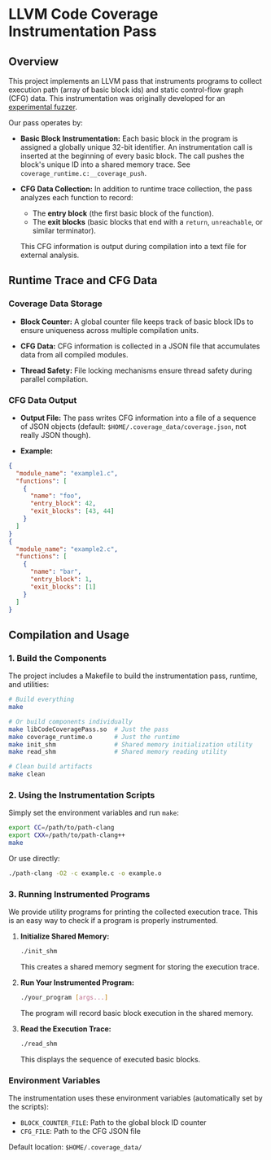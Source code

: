 # LLVM Code Coverage Instrumentation Pass

## Overview

This project implements an LLVM pass that instruments programs to collect execution path (array of basic block ids) and static control-flow graph (CFG) data. This instrumentation was originally developed for an [experimental fuzzer](https://github.com/fEst1ck/coverage-playground).

Our pass operates by:

- **Basic Block Instrumentation:**
  Each basic block in the program is assigned a globally unique 32-bit identifier. An instrumentation call is inserted at the beginning of every basic block. The call pushes the block's unique ID into a shared memory trace. See `coverage_runtime.c:__coverage_push`.

- **CFG Data Collection:**
  In addition to runtime trace collection, the pass analyzes each function to record:
  - The **entry block** (the first basic block of the function).
  - The **exit blocks** (basic blocks that end with a `return`, `unreachable`, or similar terminator).

  This CFG information is output during compilation into a text file for external analysis.

## Runtime Trace and CFG Data

### Coverage Data Storage

- **Block Counter:**
  A global counter file keeps track of basic block IDs to ensure uniqueness across multiple compilation units.

- **CFG Data:**
  CFG information is collected in a JSON file that accumulates data from all compiled modules.

- **Thread Safety:**
  File locking mechanisms ensure thread safety during parallel compilation.

### CFG Data Output

- **Output File:**
  The pass writes CFG information into a file of a sequence of JSON objects (default: `$HOME/.coverage_data/coverage.json`, not really JSON though).

- **Example:**

```json
{
  "module_name": "example1.c",
  "functions": [
    {
      "name": "foo",
      "entry_block": 42,
      "exit_blocks": [43, 44]
    }
  ]
}
{
  "module_name": "example2.c",
  "functions": [
    {
      "name": "bar",
      "entry_block": 1,
      "exit_blocks": [1]
    }
  ]
}
```

## Compilation and Usage

### 1. Build the Components

The project includes a Makefile to build the instrumentation pass, runtime, and utilities:

```bash
# Build everything
make

# Or build components individually
make libCodeCoveragePass.so  # Just the pass
make coverage_runtime.o      # Just the runtime
make init_shm                # Shared memory initialization utility
make read_shm                # Shared memory reading utility

# Clean build artifacts
make clean
```

### 2. Using the Instrumentation Scripts

Simply set the environment variables and run `make`:
```bash
export CC=/path/to/path-clang
export CXX=/path/to/path-clang++
make
```

Or use directly:
```bash
./path-clang -O2 -c example.c -o example.o
```

### 3. Running Instrumented Programs

We provide utility programs for printing the collected execution trace. This is an easy way to check if a program is properly instrumented.

1. **Initialize Shared Memory:**
   ```bash
   ./init_shm
   ```
   This creates a shared memory segment for storing the execution trace.

2. **Run Your Instrumented Program:**
   ```bash
   ./your_program [args...]
   ```
   The program will record basic block execution in the shared memory.

3. **Read the Execution Trace:**
   ```bash
   ./read_shm
   ```
   This displays the sequence of executed basic blocks.

### Environment Variables

The instrumentation uses these environment variables (automatically set by the scripts):
- `BLOCK_COUNTER_FILE`: Path to the global block ID counter
- `CFG_FILE`: Path to the CFG JSON file

Default location: `$HOME/.coverage_data/`

